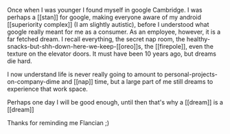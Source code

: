 Once when I was younger I found myself in google Cambridge. I was perhaps a [[stan]] for google, making everyone aware of my android [[superiority complex]] (I am slightly autistic), before I understood what google really meant for me as a consumer. As an employee, however, it is a far fetched dream. I recall everything, the secret nap room, the healthy-snacks-but-shh-down-here-we-keep-[[oreo]]s, the [[firepole]], even the texture on the elevator doors. It must have been 10 years ago, but dreams die hard.

I now understand life is never really going to amount to personal-projects-on-company-dime and [[nap]] time, but a large part of me still dreams to experience that work space.

Perhaps one day I will be good enough, until then that's why a [[dream]] is a [[dream]]

Thanks for reminding me Flancian ;)